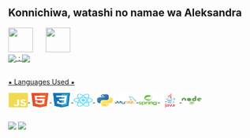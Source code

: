 ## Konnichiwa, watashi no namae wa Aleksandra

<div>
<img src="https://i.postimg.cc/nV1N4pPq/coffe.png" style="width: 50px; height: 50px; text-align: center; margin-right:10px;">
  &nbsp;&nbsp;
<img src="https://i.postimg.cc/GpfrFrgc/lainsl.jpg" style="width: 50px; height: 50px; text-align: center; margin-right:10px;">
</div> 

<div align="left">
  <a href="https://github.com/aleksanddev">
  <img align="center" height="180em" src="https://github-readme-stats.vercel.app/api?username=aleksanddev&show_icons=true&theme=moltack"/>
    ;
  <img align="center" height="180em" src="https://github-readme-stats.vercel.app/api/top-langs/?username=aleksanddev&layout=compact&theme=moltack"/>
</div>



<div style="display: inline_block"><br>
  <p>⁕ Languages Used ⁕</p>
  <img align="center" alt="Rafa-Js" height="30" width="40" src="https://raw.githubusercontent.com/devicons/devicon/master/icons/javascript/javascript-plain.svg">
  <img align="center" alt="Rafa-HTML" height="30" width="40" src="https://raw.githubusercontent.com/devicons/devicon/master/icons/html5/html5-original.svg">
  <img align="center" alt="Rafa-CSS" height="30" width="40" src="https://raw.githubusercontent.com/devicons/devicon/master/icons/css3/css3-original.svg">
  <img align="center" alt="Rafa-React" height="30" width="40" src="https://raw.githubusercontent.com/devicons/devicon/master/icons/react/react-original.svg">
  <img align="center" alt="Rafa-Python" height="30" width="40" src="https://raw.githubusercontent.com/devicons/devicon/master/icons/python/python-original.svg">
  <img align="center" alt="Rafa-React" height="30" width="40" src="https://github.com/devicons/devicon/blob/master/icons/mysql/mysql-original-wordmark.svg">
  <img align="center" alt="Rafa-React" height="30" width="40" src="https://github.com/devicons/devicon/blob/master/icons/spring/spring-original-wordmark.svg">
  <img align="center" alt="Rafa-React" height="30" width="40" src="https://github.com/devicons/devicon/blob/master/icons/java/java-original-wordmark.svg">
  <img align="center" alt="Rafa-React" height="30" width="40" src="https://github.com/devicons/devicon/blob/master/icons/nodejs/nodejs-plain-wordmark.svg"> 
</div>

  ##
 
<div align="left"> 
  <a href = "mailto:aleksandramarto183@gmail.com"><img src="https://img.shields.io/badge/-Gmail-%23333?style=for-the-badge&logo=gmail&logoColor=white" target="_blank"></a>
  <a href="https://www.linkedin.com/in/aleksandra-leal-866655234/" target="_blank"><img src="https://img.shields.io/badge/-LinkedIn-%230077B5?style=for-the-badge&logo=linkedin&logoColor=white" target="_blank"></a> 
</div>

